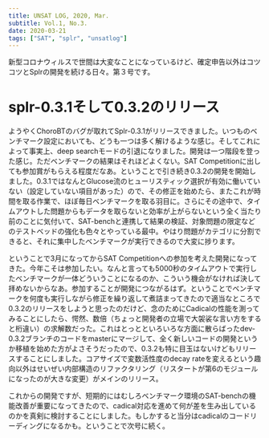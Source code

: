 ```yaml
---
title: UNSAT LOG, 2020, Mar.
subtitle: Vol.1, No.3.
date: 2020-03-21
tags: ["SAT", "splr", "unsatlog"]
---
```

新型コロナウィルスで世間は大変なことになっているけど、確定申告以外はコツコツとSplrの開発を続ける日々。第３号です。

# splr-0.3.1そして0.3.2のリリース
ようやくChoroBTのバグが取れてSplr-0.3.1がリリースできました。いつものベンチマーク設定においても、どうも一つは多く解けるような感じ。そしてこれによって事実上、deep searchモードの引退になりました。開発は一つ階段を登った感じ。ただベンチマークの結果はそれほどよくない。SAT Competitionに出しても参加賞がもらえる程度だなあ。ということで引き続き0.3.2の開発を開始しました。0.3.1ではなんとGlucose流のヒューリスティック選択が有効に働いていない（設定していない項目があった）ので、その修正を始めたら、またこれが時間を取る作業で、ほぼ毎日ベンチマークを取る羽目に。さらにその途中で、タイムアウトした問題からもデータを取らないと効率が上がらないという全く当たり前のことに気付いて、SAT-benchと連携して結果の検証、対象問題の限定などのテストベッドの強化も色々とやっている最中。やはり問題がカテゴリに分割できると、それに集中したベンチマークが実行できるので大変に捗ります。

ということで3月になってからSAT Competitionへの参加を考えた開発になってきた。今年こそは参加したい。なんと言っても5000秒のタイムアウトで実行したベンチマークが一体どういうことになるのか、こういう機会がなければ決して拝めないからなあ。参加することが開発につながるはず。ということでベンチマークを何度も実行しながら修正を繰り返して煮詰まってきたので適当なところで0.3.2のリリースをしようと思ったのだけど、念のためにCadicalの性能を測ってみることにしたら、愕然、数倍（ちょっと開発者の立場で大袈裟な言い方をすると桁違い）の求解数だった。これはとっとといろいろな方面に散らばったdev-0.3.2ブランチのコードをmasterにマージして、全く新しいコードの開発というか移植を始めた方がよさそうだったので、0.3.2も特に目玉はないけどもリリースすることにしました。コアサイズで変数活性度のdecay rateを変えるという趣向以外はせいぜい内部構造のリファクタリング（リスタートが第6のモジュールになったのが大きな変更）がメインのリリース。

これからの開発ですが、短期的にはむしろベンチマーク環境のSAT-benchの機能改善が重要になってきたので、cadical対応を進めて何が差を生み出しているのかを真剣に検討することにしました。もしかすると当分はcadicalのコードリーディングになるかも。ということで次号に続く。
